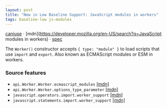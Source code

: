 ```yaml
---
layout: post
title: "New in Low Baseline Support: JavaScript modules in workers"
tags: baseline-low js-modules
---
```


[caniuse](https://caniuse.com/?search=js-modules-workers) · [mdn](https://developer.mozilla.org/en-US/search?q=JavaScript modules in workers) · [spec](https://html.spec.whatwg.org/multipage/workers.html#dom-worker-dev)

The `Worker()` constructor accepts `{ type: "module" }` to load scripts that use `import` and `export`. Also known as ECMAScript modules or ESM in workers.

### Source features

- ``api.Worker.Worker.ecmascript_modules`` [[mdn]](https://developer.mozilla.org/en-US/search?q=api.Worker.Worker.ecmascript_modules)
- ``api.Worker.Worker.options_type_parameter`` [[mdn]](https://developer.mozilla.org/en-US/search?q=api.Worker.Worker.options_type_parameter)
- ``javascript.operators.import.worker_support`` [[mdn]](https://developer.mozilla.org/en-US/search?q=javascript.operators.import.worker_support)
- ``javascript.statements.import.worker_support`` [[mdn]](https://developer.mozilla.org/en-US/search?q=javascript.statements.import.worker_support)
